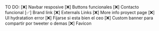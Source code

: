 TO DO:
[❌] Navbar resposive
[❌] Buttons funcionales
[❌] Contacto funcional
[✅] Brand link
[❌] Externals Links
[❌] More info proyect page
[❌] UI hydratation error
[❌] Fijarse si esta bien el ceo 
[❌] Custom banner para compartir por tweeter o demas 
[❌] Favicon